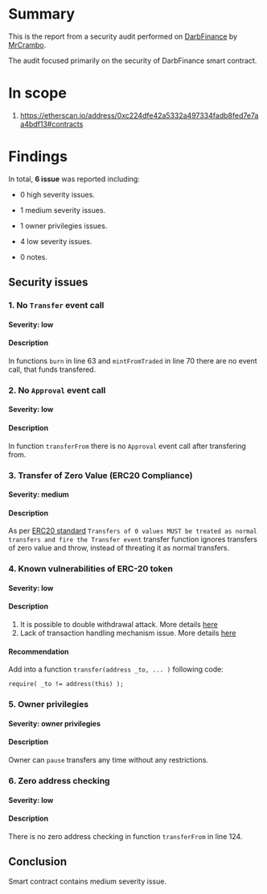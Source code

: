 # Summary

This is the report from a security audit performed on [DarbFinance](https://etherscan.io/address/0xc224dfe42a5332a497334fadb8fed7e7aa4bdf13#contracts) by [MrCrambo](https://github.com/MrCrambo).

The audit focused primarily on the security of DarbFinance smart contract.

# In scope

1. https://etherscan.io/address/0xc224dfe42a5332a497334fadb8fed7e7aa4bdf13#contracts

# Findings
In total, **6 issue** was reported including:

- 0 high severity issues.

- 1 medium severity issues.

- 1 owner privilegies issues.

- 4 low severity issues.

- 0 notes.

## Security issues

### 1. No `Transfer` event call

#### Severity: low

#### Description

In functions `burn` in line 63 and `mintFromTraded` in line 70 there are no event call, that funds transfered.

### 2. No `Approval` event call

#### Severity: low

#### Description

In function `transferFrom` there is no `Approval` event call after transfering from.

### 3. Transfer of Zero Value (ERC20 Compliance)

#### Severity: medium

#### Description

As per [ERC20 standard](https://eips.ethereum.org/EIPS/eip-20) `Transfers of 0 values MUST be treated as normal transfers and fire the Transfer event` transfer function ignores transfers of zero value and throw, instead of threating it as normal transfers.

### 4. Known vulnerabilities of ERC-20 token

#### Severity: low

#### Description

1. It is possible to double withdrawal attack. More details [here](https://docs.google.com/document/d/1YLPtQxZu1UAvO9cZ1O2RPXBbT0mooh4DYKjA_jp-RLM/edit)
2. Lack of transaction handling mechanism issue. More details [here](https://docs.google.com/document/d/1Feh5sP6oQL1-1NHi-X1dbgT3ch2WdhbXRevDN681Jv4/edit)

#### Recommendation

Add into a function `transfer(address _to, ... )` following code:
```solidity
require( _to != address(this) );
```

### 5. Owner privilegies

#### Severity: owner privilegies

#### Description

Owner can `pause` transfers any time without any restrictions.

### 6. Zero address checking

#### Severity: low

#### Description

There is no zero address checking in function `transferFrom` in line 124.

## Conclusion

Smart contract contains medium severity issue.